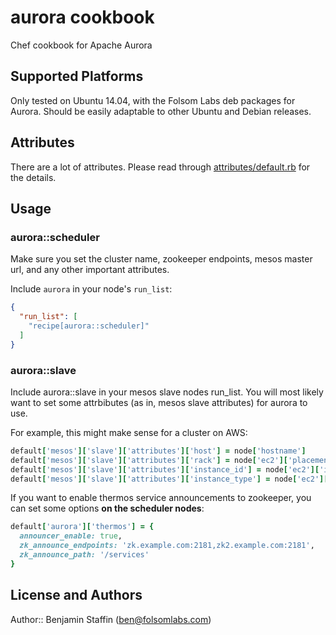 # aurora cookbook

Chef cookbook for Apache Aurora

## Supported Platforms

Only tested on Ubuntu 14.04, with the Folsom Labs deb packages for Aurora. Should be easily adaptable to other Ubuntu and Debian releases.

## Attributes

There are a lot of attributes. Please read through [attributes/default.rb](attributes/default.rb) for the details.

## Usage

### aurora::scheduler

Make sure you set the cluster name, zookeeper endpoints, mesos master url, and any other important attributes.

Include `aurora` in your node's `run_list`:

```json
{
  "run_list": [
    "recipe[aurora::scheduler]"
  ]
}
```

### aurora::slave

Include aurora::slave in your mesos slave nodes run_list. You will most likely want to set some attrbibutes (as in, mesos slave attributes) for aurora to use.

For example, this might make sense for a cluster on AWS:

```ruby
default['mesos']['slave']['attributes']['host'] = node['hostname']
default['mesos']['slave']['attributes']['rack'] = node['ec2']['placement_availability_zone']
default['mesos']['slave']['attributes']['instance_id'] = node['ec2']['instance_id']
default['mesos']['slave']['attributes']['instance_type'] = node['ec2']['instance_type']
```

If you want to enable thermos service announcements to zookeeper, you can set some options **on the scheduler nodes**:

```ruby
default['aurora']['thermos'] = {
  announcer_enable: true,
  zk_announce_endpoints: 'zk.example.com:2181,zk2.example.com:2181',
  zk_announce_path: '/services'
}
```

## License and Authors

Author:: Benjamin Staffin (<ben@folsomlabs.com>)
